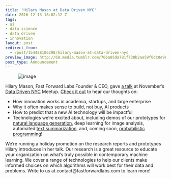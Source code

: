 ```yaml
---
title: 'Hilary Mason at Data Driven NYC'
date: 2016-12-13 18:02:12 Z
tags:
- ai
- data science
- data driven
- innovation
layout: post
redirect_from:
  - /post/154428106298/hilary-mason-at-data-driven-nyc
preview_image: http://68.media.tumblr.com/706a85da781f730b2aa59f0dc0e965c4/tumblr_inline_oi4x9i4yhD1ta78fg_540.png
post_type: Announcement
---
```


<figure data-orig-width="1046" data-orig-height="478" class="tmblr-full"><img src="http://68.media.tumblr.com/706a85da781f730b2aa59f0dc0e965c4/tumblr_inline_oi4x9i4yhD1ta78fg_540.png" alt="image" data-orig-width="1046" data-orig-height="478"/></figure><p>Hilary Mason, Fast Forward Labs Founder &amp; CEO, gave <a href="http://firstmarkcap.com/insights/a-process-for-discovery/">a talk</a> at November’s <a href="http://www.meetup.com/DataDrivenNYC/">Data Driven NYC</a> Meetup. <a href="http://firstmarkcap.com/insights/a-process-for-discovery/">Check it out</a> to hear our thoughts on:</p>

<!-- more -->

<ul><li>How innovation works in academia, startups, and large enterprise</li><li>Why it often makes sense to build, not buy, AI products</li><li>How to predict that a new AI technology will be impactful</li><li>Technologies we’re excited about, including demos of our prototypes for <a href="http://resources.narrativescience.com/h/i/124944227-what-is-natural-language-generation">natural language generation</a>, deep learning for image analysis, automated <a href="http://blog.fastforwardlabs.com/2016/04/11/new-tools-to-summarize-text.html">text summarization</a>, and, coming soon, <a href="http://probabilistic-programming.org/wiki/Home">probabilistic programming</a>!</li></ul><p>We’re running a holiday promotion on the research reports and prototypes Hilary introduces in her talk. Our research is a great resource to educate your organization on what’s truly possible in contemporary machine learning. We cover a range of technologies to help our clients make informed choices on which algorithms will work best for their data and problems. Write to us at contact@fastforwardlabs.com to learn more!</p>
